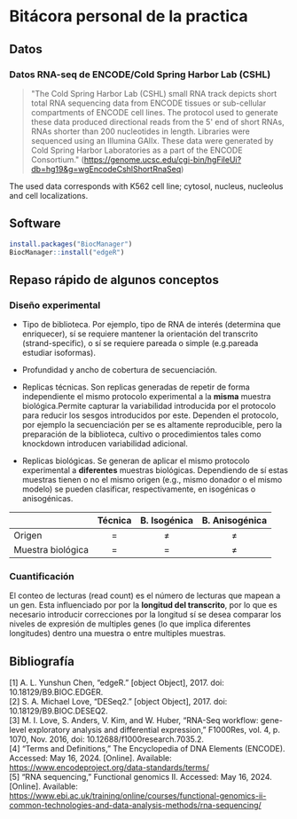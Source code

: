 # Bitácora personal de la practica

## Datos

### Datos RNA-seq de ENCODE/Cold Spring Harbor Lab (CSHL)

> "The Cold Spring Harbor Lab (CSHL) small RNA track depicts short total RNA sequencing data from ENCODE tissues or sub-cellular compartments of ENCODE cell lines. The protocol used to generate these data produced directional reads from the 5' end of short RNAs, RNAs shorter than 200 nucleotides in length. Libraries were sequenced using an Illumina GAIIx. These data were generated by Cold Spring Harbor Laboratories as a part of the ENCODE Consortium." (https://genome.ucsc.edu/cgi-bin/hgFileUi?db=hg19&g=wgEncodeCshlShortRnaSeq)

The used data corresponds with K562 cell line; cytosol, nucleus, nucleolus and cell localizations.

## Software

```R
install.packages("BiocManager")
BiocManager::install("edgeR")
```

## Repaso rápido de algunos conceptos

### Diseño experimental

- Tipo de biblioteca. Por ejemplo, tipo de RNA de interés (determina que enriquecer), sí se requiere mantener la orientación del transcrito (strand-specific), o sí se requiere pareada o simple (e.g.pareada estudiar isoformas).

- Profundidad y ancho de cobertura de secuenciación.

- Replicas técnicas. Son replicas generadas de repetir de forma independiente el mismo protocolo experimental a la __misma__ muestra biológica.Permite capturar la variabilidad introducida por el protocolo para reducir los sesgos introducidos por este. Dependen el protocolo, por ejemplo la secuenciación per se es altamente reproducible, pero la preparación de la biblioteca, cultivo o procedimientos tales como knockdown introducen variabilidad adicional.

- Replicas biológicas. Se generan de aplicar el mismo protocolo experimental a __diferentes__ muestras biológicas. Dependiendo de sí estas muestras tienen o no el mismo origen (e.g., mismo donador o el mismo modelo) se pueden clasificar, respectivamente, en isogénicas o anisogénicas.

| | Técnica | B. Isogénica | B. Anisogénica |
| :- | :-: | :-: | :-: |
| Origen | = | ≠ | ≠ |
| Muestra biológica | = | = | ≠ |

### Cuantificación

El conteo de lecturas (read count) es el número de lecturas que mapean a un gen. Esta influenciado por por la __longitud del transcrito__, por lo que es necesario introducir correcciones por la longitud sí se desea comparar los niveles de expresión de multiples genes (lo que implica diferentes longitudes) dentro una muestra o entre multiples muestras.


## Bibliografía

[1] A. L. Yunshun Chen, “edgeR.” [object Object], 2017. doi: 10.18129/B9.BIOC.EDGER.<br>
[2] S. A. Michael Love, “DESeq2.” [object Object], 2017. doi: 10.18129/B9.BIOC.DESEQ2.<br>
[3] M. I. Love, S. Anders, V. Kim, and W. Huber, “RNA-Seq workflow: gene-level exploratory analysis and differential expression,” F1000Res, vol. 4, p. 1070, Nov. 2016, doi: 10.12688/f1000research.7035.2.<br>
[4] “Terms and Definitions,” The Encyclopedia of DNA Elements (ENCODE). Accessed: May 16, 2024. [Online]. Available: https://www.encodeproject.org/data-standards/terms/<br>
[5] “RNA sequencing,” Functional genomics II. Accessed: May 16, 2024. [Online]. Available: https://www.ebi.ac.uk/training/online/courses/functional-genomics-ii-common-technologies-and-data-analysis-methods/rna-sequencing/<br>

